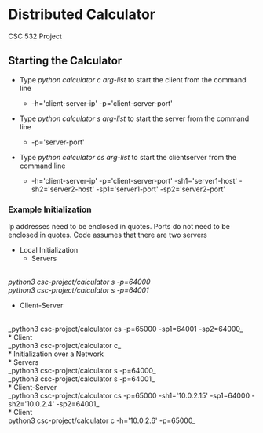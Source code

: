 # Distributed Calculator
CSC 532 Project
## Starting the Calculator
* Type _python calculator c arg-list_ to start the client from the command line

  * -h='client-server-ip' -p='client-server-port'

* Type _python calculator s arg-list_ to start the server from the command line

  * -p='server-port'

* Type _python calculator cs arg-list_ to start the clientserver from the command line

  * -h='client-server-ip' -p='client-server-port' -sh1='server1-host'  -sh2='server2-host' -sp1='server1-port' -sp2='server2-port'

### Example Initialization
Ip addresses need to be enclosed in quotes. Ports do not need to be enclosed in quotes.
Code assumes that there are two servers
* Local Initialization
  * Servers 
  <br>
_python3 csc-project/calculator s -p=64000_
<br>
_python3 csc-project/calculator s -p=64001_
<br>
  * Client-Server 
  <br>
_python3 csc-project/calculator cs -p=65000 -sp1=64001 -sp2=64000_
<br>
  * Client <br>
_python3 csc-project/calculator c_ <br>
* Initialization over a Network <br>
  * Servers <br>
_python3 csc-project/calculator s -p=64000_ <br>
_python3 csc-project/calculator s -p=64001_ <br>
  * Client-Server <br>
_python3 csc-project/calculator cs -p=65000 -sh1='10.0.2.15' -sp1=64000 -sh2='10.0.2.4' -sp2=64001_ <br>
  * Client <br>
python3 csc-project/calculator c -h='10.0.2.6' -p=65000_ <br>
